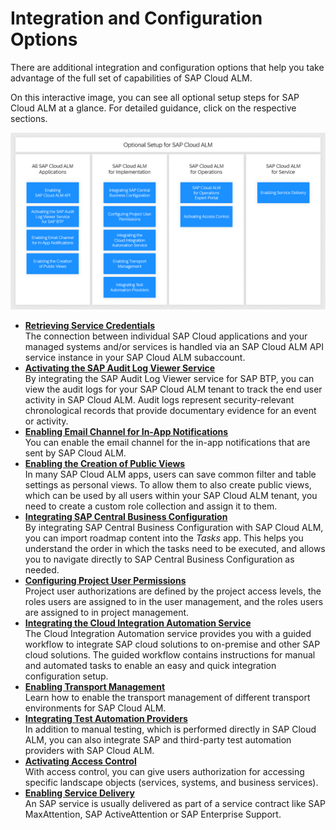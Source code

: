 <!-- loioa4ea6faaf3bb44679325f4a008945dba -->

# Integration and Configuration Options

There are additional integration and configuration options that help you take advantage of the full set of capabilities of SAP Cloud ALM.



On this interactive image, you can see all optional setup steps for SAP Cloud ALM at a glance. For detailed guidance, click on the respective sections.



![Optional Setup Steps for SAP Cloud ALM](images/Image_Map_Integration_and_Configuration_Options_c84c1e9.png)

-   **[Retrieving Service Credentials](retrieving-service-credentials-448f9f1.md "The connection between individual SAP Cloud applications and your managed systems and/or
		services is handled via an SAP Cloud ALM API service instance in
		your SAP Cloud ALM subaccount.")**  
The connection between individual SAP Cloud applications and your managed systems and/or services is handled via an SAP Cloud ALM API service instance in your SAP Cloud ALM subaccount.
-   **[Activating the SAP Audit Log Viewer Service](activating-the-sap-audit-log-viewer-service-59fd2a4.md "By integrating the SAP Audit Log Viewer service for SAP BTP, you can view
		the audit logs for your SAP Cloud ALM tenant to track the end user activity in SAP Cloud
		ALM. Audit logs represent security-relevant chronological records that provide documentary
		evidence for an event or activity.")**  
By integrating the SAP Audit Log Viewer service for SAP BTP, you can view the audit logs for your SAP Cloud ALM tenant to track the end user activity in SAP Cloud ALM. Audit logs represent security-relevant chronological records that provide documentary evidence for an event or activity.
-   **[Enabling Email Channel for In-App Notifications](enabling-email-channel-for-in-app-notifications-fbd50d1.md "You can enable the email channel for the in-app notifications that are sent by SAP Cloud
		ALM.")**  
You can enable the email channel for the in-app notifications that are sent by SAP Cloud ALM.
-   **[Enabling the Creation of Public Views](enabling-the-creation-of-public-views-ec0293f.md "In many SAP Cloud ALM apps, users can save common filter and table settings as personal
		views. To allow them to also create public views, which can be used by all users within your
		SAP Cloud ALM tenant, you need to create a custom role collection and assign it to
		them.")**  
In many SAP Cloud ALM apps, users can save common filter and table settings as personal views. To allow them to also create public views, which can be used by all users within your SAP Cloud ALM tenant, you need to create a custom role collection and assign it to them.
-   **[Integrating SAP Central Business Configuration](integrating-sap-central-business-configuration-e21f915.md "By integrating SAP Central Business Configuration with SAP Cloud ALM, you can import
		roadmap content into the Tasks app. This helps you understand the
		order in which the tasks need to be executed, and allows you to navigate directly to SAP
		Central Business Configuration as needed.")**  
By integrating SAP Central Business Configuration with SAP Cloud ALM, you can import roadmap content into the *Tasks* app. This helps you understand the order in which the tasks need to be executed, and allows you to navigate directly to SAP Central Business Configuration as needed.
-   **[Configuring Project User Permissions](configuring-project-user-permissions-a2c0029.md "Project user authorizations are defined by the project access levels, the roles users
		are assigned to in the user management, and the roles users are assigned to in project
		management.")**  
Project user authorizations are defined by the project access levels, the roles users are assigned to in the user management, and the roles users are assigned to in project management.
-   **[Integrating the Cloud Integration Automation Service](integrating-the-cloud-integration-automation-service-eafcc2f.md "The Cloud Integration Automation service provides you with a guided
		workflow to integrate SAP cloud solutions to on-premise and other SAP cloud solutions. The
		guided workflow contains instructions for manual and automated tasks to enable an easy and
		quick integration configuration setup.")**  
The Cloud Integration Automation service provides you with a guided workflow to integrate SAP cloud solutions to on-premise and other SAP cloud solutions. The guided workflow contains instructions for manual and automated tasks to enable an easy and quick integration configuration setup.
-   **[Enabling Transport Management](enabling-transport-management-4b74b16.md "Learn how to enable the transport management of different transport environments for SAP
		Cloud ALM. ")**  
Learn how to enable the transport management of different transport environments for SAP Cloud ALM.
-   **[Integrating Test Automation Providers](integrating-test-automation-providers-82b04bb.md "In addition to manual testing, which is performed directly in SAP Cloud ALM, you can
		also integrate SAP and third-party test automation providers with SAP Cloud ALM.")**  
In addition to manual testing, which is performed directly in SAP Cloud ALM, you can also integrate SAP and third-party test automation providers with SAP Cloud ALM.
-   **[Activating Access Control](activating-access-control-4d0162b.md "With access control, you can give users authorization for accessing specific landscape
		objects (services, systems, and business services).")**  
With access control, you can give users authorization for accessing specific landscape objects \(services, systems, and business services\).
-   **[Enabling Service Delivery](enabling-service-delivery-a1b2494.md "An SAP service is usually delivered as part of a service contract like SAP MaxAttention,
		SAP ActiveAttention or SAP Enterprise Support.")**  
An SAP service is usually delivered as part of a service contract like SAP MaxAttention, SAP ActiveAttention or SAP Enterprise Support.

